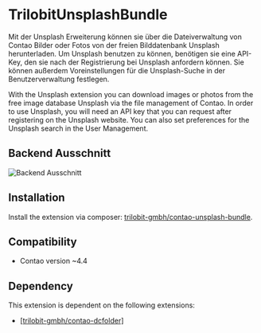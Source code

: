 TrilobitUnsplashBundle
==============================================

Mit der Unsplash Erweiterung können sie über die Dateiverwaltung von Contao Bilder oder Fotos von der freien Bilddatenbank Unsplash herunterladen. Um Unsplash benutzen zu können, benötigen sie eine API-Key, den sie nach der Registrierung bei Unsplash anfordern können. Sie können außerdem Voreinstellungen für die Unsplash-Suche in der Benutzerverwaltung festlegen.


With the Unsplash extension you can download images or photos from the free image database Unsplash via the file management of Contao. In order to use Unsplash, you will need an API key that you can request after registering on the Unsplash website. You can also set preferences for the Unsplash search in the User Management.


Backend Ausschnitt
------------

![Backend Ausschnitt](docs/images/contao-unsplash-bundle.png?raw=true "TrilobitUnsplashBundle")


Installation
------------

Install the extension via composer: [trilobit-gmbh/contao-unsplash-bundle](https://packagist.org/packages/trilobit-gmbh/contao-unsplash-bundle).


Compatibility
-------------

- Contao version ~4.4


Dependency
----------

This extension is dependent on the following extensions:

- [[trilobit-gmbh/contao-dcfolder]](https://packagist.org/packages/trilobit-gmbh/contao-dcfolder)
